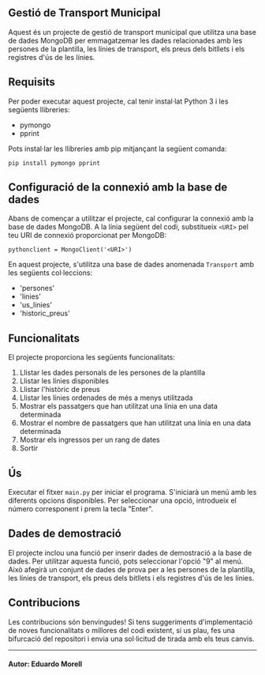 ## Gestió de Transport Municipal

Aquest és un projecte de gestió de transport municipal que utilitza una base de dades MongoDB per emmagatzemar les dades
relacionades amb les persones de la plantilla, les línies de transport, els preus dels bitllets i els registres d'ús de
les línies.

## Requisits

Per poder executar aquest projecte, cal tenir instal·lat Python 3 i les següents llibreries:

- pymongo
- pprint

Pots instal·lar les llibreries amb pip mitjançant la següent comanda:

```
pip install pymongo pprint
```

## Configuració de la connexió amb la base de dades

Abans de començar a utilitzar el projecte, cal configurar la connexió amb la base de dades MongoDB. A la línia següent
del codi, substitueix `<URI>` pel teu URI de connexió proporcionat per MongoDB:

```
pythonclient = MongoClient('<URI>')
```

En aquest projecte, s'utilitza una base de dades anomenada `Transport` amb les següents col·leccions:

- 'persones'
- 'linies'
- 'us_linies'
- 'historic_preus'

## Funcionalitats

El projecte proporciona les següents funcionalitats:

1. Llistar les dades personals de les persones de la plantilla
2. Llistar les línies disponibles
3. Llistar l'històric de preus
4. Llistar les línies ordenades de més a menys utilitzada
5. Mostrar els passatgers que han utilitzat una línia en una data determinada
6. Mostrar el nombre de passatgers que han utilitzat una línia en una data determinada
7. Mostrar els ingressos per un rang de dates
8. Sortir

## Ús

Executar el fitxer `main.py` per iniciar el programa. S'iniciarà un menú amb les diferents opcions disponibles. Per
seleccionar una opció, introdueix el número corresponent i prem la tecla "Enter".

## Dades de demostració

El projecte inclou una funció per inserir dades de demostració a la base de dades. Per utilitzar aquesta funció, pots
seleccionar l'opció "9" al menú. Això afegirà un conjunt de dades de prova per a les persones de la plantilla, les
línies de transport, els preus dels bitllets i els registres d'ús de les línies.

## Contribucions

Les contribucions són benvingudes! Si tens suggeriments d'implementació de noves funcionalitats o millores del codi
existent, si us plau, fes una bifurcació del repositori i envia una sol·licitud de tirada amb els teus canvis.


---

#### Autor: Eduardo Morell
